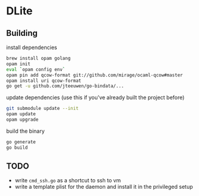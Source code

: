# DLite

## Building

install dependencies

```sh
brew install opam golang
opam init
eval `opam config env`
opam pin add qcow-format git://github.com/mirage/ocaml-qcow#master
opam install uri qcow-format
go get -u github.com/jteeuwen/go-bindata/...
```

update dependencies (use this if you've already built the project before)

```sh
git submodule update --init
opam update
opam upgrade
```

build the binary

```sh
go generate
go build
```

## TODO

- write `cmd_ssh.go` as a shortcut to ssh to vm
- write a template plist for the daemon and install it in the privileged setup

